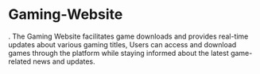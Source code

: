 # Gaming-Website
. The Gaming Website facilitates game downloads and provides real-time updates about
various gaming titles, Users can access and download games through the platform while staying
informed about the latest game-related news and updates.
